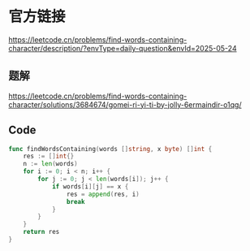 # 官方链接
https://leetcode.cn/problems/find-words-containing-character/description/?envType=daily-question&envId=2025-05-24

## 题解
https://leetcode.cn/problems/find-words-containing-character/solutions/3684674/gomei-ri-yi-ti-by-jolly-6ermaindir-o1qg/

## Code
```go
func findWordsContaining(words []string, x byte) []int {
    res := []int{}
    n := len(words)
    for i := 0; i < n; i++ {
        for j := 0; j < len(words[i]); j++ {
            if words[i][j] == x {
                res = append(res, i)
                break
            }
        }
    }
    return res
}

```